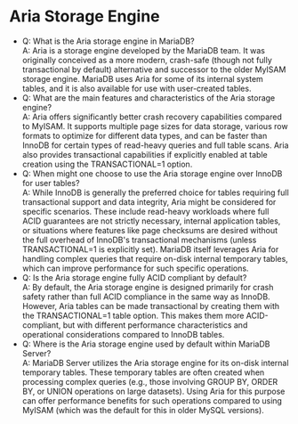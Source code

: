 # Aria Storage Engine

* Q: What is the Aria storage engine in MariaDB?\
  A: Aria is a storage engine developed by the MariaDB team. It was originally conceived as a more modern, crash-safe (though not fully transactional by default) alternative and successor to the older MyISAM storage engine. MariaDB uses Aria for some of its internal system tables, and it is also available for use with user-created tables.
* Q: What are the main features and characteristics of the Aria storage engine?\
  A: Aria offers significantly better crash recovery capabilities compared to MyISAM. It supports multiple page sizes for data storage, various row formats to optimize for different data types, and can be faster than InnoDB for certain types of read-heavy queries and full table scans. Aria also provides transactional capabilities if explicitly enabled at table creation using the TRANSACTIONAL=1 option.
* Q: When might one choose to use the Aria storage engine over InnoDB for user tables?\
  A: While InnoDB is generally the preferred choice for tables requiring full transactional support and data integrity, Aria might be considered for specific scenarios. These include read-heavy workloads where full ACID guarantees are not strictly necessary, internal application tables, or situations where features like page checksums are desired without the full overhead of InnoDB's transactional mechanisms (unless TRANSACTIONAL=1 is explicitly set). MariaDB itself leverages Aria for handling complex queries that require on-disk internal temporary tables, which can improve performance for such specific operations.
* Q: Is the Aria storage engine fully ACID compliant by default?\
  A: By default, the Aria storage engine is designed primarily for crash safety rather than full ACID compliance in the same way as InnoDB. However, Aria tables can be made transactional by creating them with the TRANSACTIONAL=1 table option. This makes them more ACID-compliant, but with different performance characteristics and operational considerations compared to InnoDB tables.
* Q: Where is the Aria storage engine used by default within MariaDB Server?\
  A: MariaDB Server utilizes the Aria storage engine for its on-disk internal temporary tables. These temporary tables are often created when processing complex queries (e.g., those involving GROUP BY, ORDER BY, or UNION operations on large datasets). Using Aria for this purpose can offer performance benefits for such operations compared to using MyISAM (which was the default for this in older MySQL versions).
